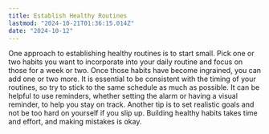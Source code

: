 ```yaml
---
title: Establish Healthy Routines
lastmod: "2024-10-21T01:36:15.014Z"
date: "2024-10-12"
---
```


One approach to establishing healthy routines is to start small. Pick one or two habits you want to incorporate into your daily routine and focus on those for a week or two. Once those habits have become ingrained, you can add one or two more. It is essential to be consistent with the timing of your routines, so try to stick to the same schedule as much as possible. It can be helpful to use reminders, whether setting the alarm or having a visual reminder, to help you stay on track. Another tip is to set realistic goals and not be too hard on yourself if you slip up. Building healthy habits takes time and effort, and making mistakes is okay.

